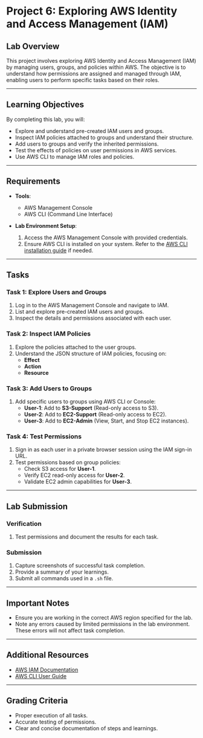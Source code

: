 # Project 6: Exploring AWS Identity and Access Management (IAM)

## Lab Overview  
This project involves exploring AWS Identity and Access Management (IAM) by managing users, groups, and policies within AWS. The objective is to understand how permissions are assigned and managed through IAM, enabling users to perform specific tasks based on their roles.

---

## Learning Objectives  
By completing this lab, you will:  
- Explore and understand pre-created IAM users and groups.  
- Inspect IAM policies attached to groups and understand their structure.  
- Add users to groups and verify the inherited permissions.  
- Test the effects of policies on user permissions in AWS services.  
- Use AWS CLI to manage IAM roles and policies.  

---

## Requirements  
- **Tools**:  
  - AWS Management Console  
  - AWS CLI (Command Line Interface)  

- **Lab Environment Setup**:  
  1. Access the AWS Management Console with provided credentials.  
  2. Ensure AWS CLI is installed on your system. Refer to the [AWS CLI installation guide](https://docs.aws.amazon.com/cli/latest/userguide/install-cliv2.html) if needed.  

---

## Tasks  

### Task 1: Explore Users and Groups  
1. Log in to the AWS Management Console and navigate to IAM.  
2. List and explore pre-created IAM users and groups.  
3. Inspect the details and permissions associated with each user.  

### Task 2: Inspect IAM Policies  
1. Explore the policies attached to the user groups.  
2. Understand the JSON structure of IAM policies, focusing on:  
   - **Effect**  
   - **Action**  
   - **Resource**  

### Task 3: Add Users to Groups  
1. Add specific users to groups using AWS CLI or Console:  
   - **User-1**: Add to **S3-Support** (Read-only access to S3).  
   - **User-2**: Add to **EC2-Support** (Read-only access to EC2).  
   - **User-3**: Add to **EC2-Admin** (View, Start, and Stop EC2 instances).  

### Task 4: Test Permissions  
1. Sign in as each user in a private browser session using the IAM sign-in URL.  
2. Test permissions based on group policies:  
   - Check S3 access for **User-1**.  
   - Verify EC2 read-only access for **User-2**.  
   - Validate EC2 admin capabilities for **User-3**.  

---

## Lab Submission  

### Verification  
1. Test permissions and document the results for each task.  

### Submission  
1. Capture screenshots of successful task completion.  
2. Provide a summary of your learnings.  
3. Submit all commands used in a `.sh` file.  

---

## Important Notes  
- Ensure you are working in the correct AWS region specified for the lab.  
- Note any errors caused by limited permissions in the lab environment. These errors will not affect task completion.  

---

## Additional Resources  
- [AWS IAM Documentation](https://docs.aws.amazon.com/IAM/latest/UserGuide/introduction.html)  
- [AWS CLI User Guide](https://docs.aws.amazon.com/cli/latest/userguide/cli-chap-welcome.html)  

---

## Grading Criteria  
- Proper execution of all tasks.  
- Accurate testing of permissions.  
- Clear and concise documentation of steps and learnings.  
